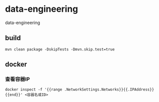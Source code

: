 # data-engineering
data-engineering

## build

```shell
mvn clean package -DskipTests -Dmvn.skip.test=true
```

## docker

### 查看容器IP

```shell
docker inspect -f '{{range .NetworkSettings.Networks}}{{.IPAddress}}{{end}}' <容器名或ID>
```
